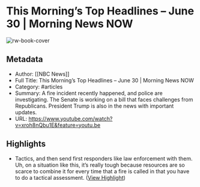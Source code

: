 # This Morning’s Top Headlines – June 30 | Morning News NOW

![rw-book-cover](https://i.ytimg.com/vi/xroh8nQbu1E/maxresdefault.jpg)

## Metadata
- Author: [[NBC News]]
- Full Title: This Morning’s Top Headlines – June 30 | Morning News NOW
- Category: #articles
- Summary: A fire incident recently happened, and police are investigating. The Senate is working on a bill that faces challenges from Republicans. President Trump is also in the news with important updates.
- URL: https://www.youtube.com/watch?v=xroh8nQbu1E&feature=youtu.be

## Highlights
- Tactics, and then send first responders like law enforcement with them. Uh, on a situation like this, it’s really tough because resources are so scarce to combine it for every time that a fire is called in that you have to do a tactical assessment. ([View Highlight](https://read.readwise.io/read/01jz0r0b3rs267t693r1qzh4j8))
